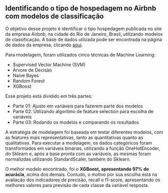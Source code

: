 ## Identificando o tipo de hospedagem no Airbnb com modelos de classificação

O objetivo desse projeto é identificar o tipo hospedagem publicada no site da empresa Airbnb, na cidade do Rio de Janeiro, Brasil, utilizando modelos de classificação. A base de dados utilzada pode ser encontrada na página de dados da empresa, clicando [aqui](http://insideairbnb.com/get-the-data.html).

Para modelagem, foram utilizados cinco técnicas de Machine Learning:
- Supervised Vector Machine (SVM)
- Árvore de Decisão
- Naive Bayes
- Random Forest
- XGBoost

Esse projeto está dividido em três partes:
- Parte 01: Ajuste em variáveis para fazerem parte dos modelos
- Parte 02: Utilizando algoritmo de feature selection para escolha de variáveis
- Parte 03: Rodando os modelos e comparando os resultados

A estratégia de modelagem foi baseada em testar diferentes modelos, com as features mais representativas, tanto as quantitativas quanto as qualitativas. Para executar a modelagem, os dados categóricos foram transformados em variáveis binárias, utilizando a função OneHotEncoder, do Sklearn e, após a base pronta com as variáveis, as mesmas foram normalizdas utilizando StandardScaler, também do Sklearn.

O melhor modelo encontrado, foi o <b>XGBoost, apresentando 97% de acurácia</b>, acima dos demais. Contudo, o motivo por sua escolha está na avaliação dos indicadores de precisão, recall e f1-score, apresentando os melhores valores para previsão de cada classe da variável resposta.

